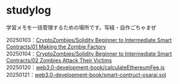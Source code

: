 # studylog
学習メモを一括管理するための場所です。写経・自作ごちゃまぜ

20250103：<a href="https://github.com/takyo-web/studylog/tree/main/CryptoZombies/Solidity%20Beginner%20to%20Intermediate%20Smart%20Contracts/01%20Making%20the%20Zombie%20Factory">CryptoZombies/Solidity Beginner to Intermediate Smart Contracts/01 Making the Zombie Factory</a><br>
20250104：<a href="https://github.com/takyo-web/studylog/tree/main/CryptoZombies/Solidity%20Beginner%20to%20Intermediate%20Smart%20Contracts/02%20Zombies%20Attack%20Their%20Victims">CryptoZombies/Solidity Beginner to Intermediate Smart Contracts/02 Zombies Attack Their Victims</a><br>
20250120：<a href="https://github.com/takyo-web/studylog/tree/main/web3.0-development-book">web3.0-development-book/calculateEthereumFee.js</a><br>
20250121：<a href="https://github.com/takyo-web/studylog/blob/main/web3.0-development-book/smart-contruct-osarai.sol">web3.0-development-book/smart-contruct-osarai.sol</a>
